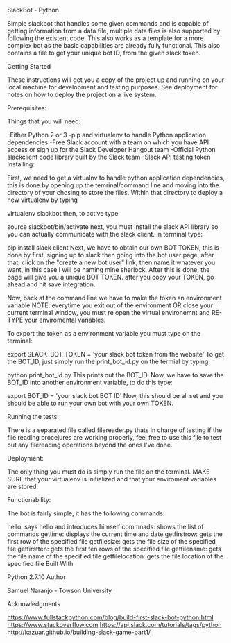 SlackBot - Python

Simple slackbot that handles some given commands and is capable of getting information from a data file, multiple data files is also supported by following the existent code. This also works as a template for a more complex bot as the basic capabilities are already fully functional. This also contains a file to get your unique bot ID, from the given slack token.

Getting Started

These instructions will get you a copy of the project up and running on your local machine for development and testing purposes. See deployment for notes on how to deploy the project on a live system.

Prerequisites:

Things that you will need:

-Either Python 2 or 3
-pip and virtualenv to handle Python application dependencies
-Free Slack account with a team on which you have API access or sign up for the Slack Developer Hangout team
-Official Python slackclient code library built by the Slack team
-Slack API testing token
Installing:

First, we need to get a virtualnv to handle python application dependencies, this is done by opening up the temrinal/command line and moving into the directory of your chosing to store the files. Within that directory to deploy a new virtualenv by typing

virtualenv slackbot
then, to active type

source slackbot/bin/activate
next, you must install the slack API library so you can actually communicate with the slack client. In terminal type:

pip install slack client
Next, we have to obtain our own BOT TOKEN, this is done by first, signing up to slack then going into the bot user page, after that, click on the "create a new bot user" link, then name it whatever you want, in this case I will be naming mine sherlock. After this is done, the page will give you a unique BOT TOKEN. after you copy your TOKEN, go ahead and hit save integration.

Now, back at the command line we have to make the token an environment variable NOTE: everytime you exit out of the environment OR close your current terminal window, you must re open the virtual environemnt and RE-TYPE your enviromental variables.

To export the token as a environment variable you must type on the terminal:

export SLACK_BOT_TOKEN = 'your slack bot token from the website'
To get the BOT_ID, just simply run the print_bot_id.py on the termial by typing:

python print_bot_id.py
This prints out the BOT_ID. Now, we have to save the BOT_ID into another environment variable, to do this type:

export BOT_ID = 'your slack bot BOT ID'
Now, this should be all set and you should be able to run your own bot with your own TOKEN.

Running the tests:

There is a separated file called filereader.py thats in charge of testing if the file reading procejures are working properly, feel free to use this file to test out any filereading operations beyond the ones I've done.

Deployment:

The only thing you must do is simply run the file on the terminal. MAKE SURE that your virtualenv is initialized and that your enviroment variables are stored.

Functionability:

The bot is fairly simple, it has the following commands:

hello: says hello and introduces himself
commnads: shows the list of commands
gettime: displays the current time and date
getfirstrow: gets the first row of the specified file
getfilesize: gets the file size of the specified file
getfirstten: gets the first ten rows of the specified file
getfilename: gets the file name of the specified file
getfilelocation: gets the file location of the specified file
Built With

Python 2.7.10
Author

Samuel Naranjo - Towson University

Acknowledgments

https://www.fullstackpython.com/blog/build-first-slack-bot-python.html https://www.stackoverflow.com https://api.slack.com/tutorials/tags/python http://kazuar.github.io/building-slack-game-part1/
